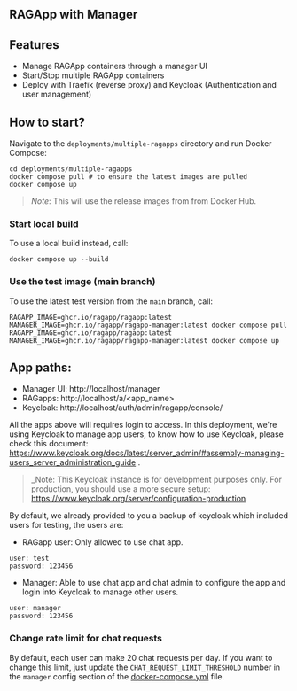 ## RAGApp with Manager

## Features

- Manage RAGApp containers through a manager UI
- Start/Stop multiple RAGApp containers
- Deploy with Traefik (reverse proxy) and Keycloak (Authentication and user management)

## How to start?

Navigate to the `deployments/multiple-ragapps` directory and run Docker Compose:

```shell
cd deployments/multiple-ragapps
docker compose pull # to ensure the latest images are pulled
docker compose up
```

> _Note_: This will use the release images from from Docker Hub.

### Start local build

To use a local build instead, call:

```shell
docker compose up --build
```

### Use the test image (main branch)

To use the latest test version from the `main` branch, call:

```shell
RAGAPP_IMAGE=ghcr.io/ragapp/ragapp:latest MANAGER_IMAGE=ghcr.io/ragapp/ragapp-manager:latest docker compose pull
RAGAPP_IMAGE=ghcr.io/ragapp/ragapp:latest MANAGER_IMAGE=ghcr.io/ragapp/ragapp-manager:latest docker compose up
```

## App paths:

- Manager UI: http://localhost/manager
- RAGapps: http://localhost/a/<app_name>
- Keycloak: http://localhost/auth/admin/ragapp/console/

All the apps above will requires login to access. In this deployment, we're using Keycloak to manage app users, to know how to use Keycloak, please check this document: https://www.keycloak.org/docs/latest/server_admin/#assembly-managing-users_server_administration_guide .  
> _Note: This Keycloak instance is for development purposes only. For production, you should use a more secure setup: https://www.keycloak.org/server/configuration-production

By default, we already provided to you a backup of keycloak which included users for testing, the users are:
- RAGapp user: Only allowed to use chat app.
```
user: test
password: 123456
```
- Manager: Able to use chat app and chat admin to configure the app and login into Keycloak to manage other users.
```
user: manager
password: 123456
```

### Change rate limit for chat requests
By default, each user can make 20 chat requests per day. If you want to change this limit, just update the `CHAT_REQUEST_LIMIT_THRESHOLD` number in the `manager` config section of the [docker-compose.yml](./docker-compose.yml) file.